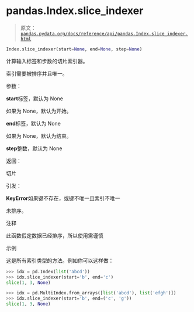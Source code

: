 # pandas.Index.slice_indexer

> 原文：[`pandas.pydata.org/docs/reference/api/pandas.Index.slice_indexer.html`](https://pandas.pydata.org/docs/reference/api/pandas.Index.slice_indexer.html)

```py
Index.slice_indexer(start=None, end=None, step=None)
```

计算输入标签和步数的切片索引器。

索引需要被排序并且唯一。

参数：

**start**标签，默认为 None

如果为 None，默认为开始。

**end**标签，默认为 None

如果为 None，默认为结束。

**step**整数，默认为 None

返回：

切片

引发：

**KeyError**如果键不存在，或键不唯一且索引不唯一

未排序。

注释

此函数假定数据已经排序，所以使用需谨慎

示例

这是所有索引类型的方法。例如你可以这样做：

```py
>>> idx = pd.Index(list('abcd'))
>>> idx.slice_indexer(start='b', end='c')
slice(1, 3, None) 
```

```py
>>> idx = pd.MultiIndex.from_arrays([list('abcd'), list('efgh')])
>>> idx.slice_indexer(start='b', end=('c', 'g'))
slice(1, 3, None) 
```
